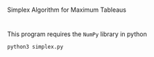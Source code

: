 #
Simplex Algorithm for Maximum Tableaus
#
This program requires the `NumPy` library in python
```
python3 simplex.py
```